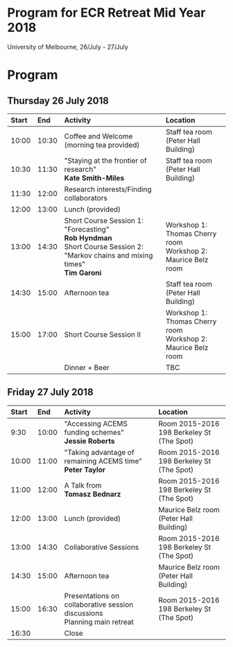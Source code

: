 # Program for ECR Retreat Mid Year 2018
University of Melbourne, 26/July - 27/July

# Program

## Thursday 26 July 2018 


| Start | End     | Activity    | Location|
| :---- | :------ | :------------------------------------------------------------------------- |:-------------|
| 10:00 | 10:30 |  Coffee and Welcome <br> (morning tea provided)| Staff tea room (Peter Hall Building)|
| 10:30 | 11:30 | "Staying at the frontier of research" <br> **Kate Smith-Miles** | Staff tea room (Peter Hall Building) |
| 11:30 | 12:00 | Research interests/Finding collaborators |
| 12:00 | 13:00 | Lunch (provided) |
| 13:00 | 14:30 | Short Course Session 1: "Forecasting" <br> **Rob Hyndman**  <br> Short Course Session 2: "Markov chains and mixing times" <br> **Tim Garoni**  | Workshop 1: Thomas Cherry room <br> Workshop 2: Maurice Belz room |
| 14:30 | 15:00 |  Afternoon tea | Staff tea room (Peter Hall Building) |
| 15:00 | 17:00 | Short Course Session II |Workshop 1: Thomas Cherry room <br> Workshop 2: Maurice Belz room|
|  |  | Dinner + Beer |TBC|

   
## Friday 27 July 2018

| Start | End     | Activity    |Location|
| :---- | :------ | :------------------------------------------------------------------------- |:-------------|
| 9:30 | 10:00 |"Accessing ACEMS funding schemes" <br> **Jessie Roberts**|Room 2015-2016 <br> 198 Berkeley St (The Spot)|
| 10:00 | 11:00 |"Taking advantage of remaining ACEMS time"  <br> **Peter Taylor**|Room 2015-2016 <br> 198 Berkeley St (The Spot)|
| 11:00 | 12:00 | A Talk from <br> **Tomasz Bednarz** |Room 2015-2016 <br> 198 Berkeley St (The Spot)|
| 12:00 | 13:00 | Lunch (provided) |Maurice Belz room (Peter Hall Building)|
| 13:00 | 14:30 | Collaborative Sessions |Room 2015-2016 <br>  198 Berkeley St (The Spot)|
| 14:30 | 15:00 | Afternoon tea |Maurice Belz room (Peter Hall Building)|
| 15:00 | 16:30 | Presentations on collaborative session discussions <br> Planning main retreat | Room 2015-2016 <br> 198 Berkeley St (The Spot)|
| 16:30 |  | Close |
